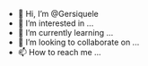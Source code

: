 - 👋 Hi, I’m @Gersiquele
- 👀 I’m interested in ...
- 🌱 I’m currently learning ...
- 💞️ I’m looking to collaborate on ...
- 📫 How to reach me ...

<!---
Gersiquele/Gersiquele is a ✨ special ✨ repository because its `README.md` (this file) appears on your GitHub profile.
You can click the Preview link to take a look at your changes.
--->
